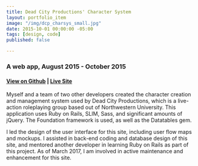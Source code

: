 ```yaml
---
title: Dead City Productions' Character System
layout: portfolio_item
image: "/img/dcp_charsys_small.jpg"
date: 2015-10-01 00:00:00 -05:00
tags: [design, code]
published: false

---
```


### A web app, August 2015 - October 2015
#### [View on Github](https://github.com/deadcity/charsys) | [Live Site](http://characters.deadcityproductions.com/login)

<p>Myself and a team of two other developers created the character creation and management system used by Dead City Productions, which is a live-action roleplaying group based out of Northwestern University. This application uses Ruby on Rails, SLIM, Sass, and significant amounts of jQuery. The Foundation framework is used, as well as the Datatables gem.</p>
<p>I led the design of the user interface for this site, including user flow maps and mockups. I assisted in back-end coding and database design of this site, and mentored another developer in learning Ruby on Rails as part of this project. As of March 2017, I am involved in active maintenance and enhancement for this site.</p>
